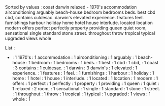 Sorted by values :
coast darwin relaxed - 1970's accommodation airconditioning arguably beach-house bedroom bedrooms beds. best cbd cbd, contains culdesac. darwin's elevated experience. features feel. furnishings harbour holiday home hotel house interlude. located location modern offers perfect perfectly property providing queen quiet room, sensational single standard stone street. throughout throw tropical typical upgraded views whole 

List :
- : 1
1970's : 1
accommodation : 1
airconditioning : 1
arguably : 1
beach-house : 1
bedroom : 1
bedrooms : 1
beds. : 1
best : 1
cbd : 1
cbd, : 1
coast : 3
contains : 1
culdesac. : 1
darwin : 3
darwin's : 1
elevated : 1
experience. : 1
features : 1
feel. : 1
furnishings : 1
harbour : 1
holiday : 1
home : 1
hotel : 1
house : 1
interlude. : 1
located : 1
location : 1
modern : 1
offers : 1
perfect : 1
perfectly : 1
property : 1
providing : 1
queen : 1
quiet : 1
relaxed : 2
room, : 1
sensational : 1
single : 1
standard : 1
stone : 1
street. : 1
throughout : 1
throw : 1
tropical : 1
typical : 1
upgraded : 1
views : 1
whole : 1
